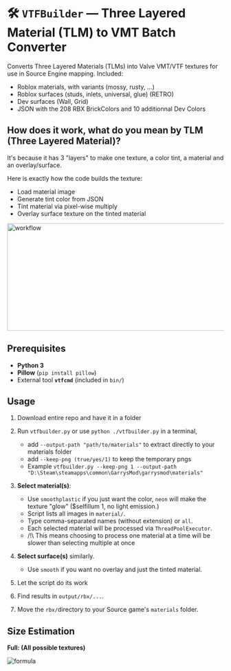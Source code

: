 # 🛠️ `VTFBuilder` — Three Layered Material (TLM) to VMT Batch Converter

Converts Three Layered Materials (TLMs) into Valve VMT/VTF textures for use in Source Engine mapping.
Included: 
* Roblox materials, with variants (mossy, rusty, ...)
* Roblox surfaces (studs, inlets, universal, glue) (RETRO)
* Dev surfaces (Wall, Grid)
* JSON with the 208 RBX BrickColors and 10 additionnal Dev Colors 

## How does it work, what do you mean by TLM (Three Layered Material)?
It's because it has 3 "layers" to make one texture, a color tint, a material and an overlay/surface.

Here is exactly how the code builds the texture:
* Load material image
* Generate tint color from JSON
* Tint material via pixel-wise multiply
* Overlay surface texture on the tinted material

<img width="700" height="250" alt="workflow" src="https://github.com/user-attachments/assets/8eeefcdc-bd57-4986-8252-4dc486fc3003" />

## Prerequisites

* **Python 3**
* **Pillow** (`pip install pillow`)
* External tool **`vtfcmd`** (included in `bin/`)


## Usage

1. Download entire repo and have it in a folder
2. Run `vtfbuilder.py` or use `python ./vtfbuilder.py` in a terminal,   
   * add `--output-path "path/to/materials"` to extract directly to your materials folder
   * add `--keep-png (true/yes/1)` to keep the temporary pngs
   * Example `vtfbuilder.py --keep-png 1 --output-path "D:\Steam\steamapps\common\GarrysMod\garrysmod\materials"`
4. **Select material(s)**:
   * Use `smoothplastic` if you just want the color, `neon` will make the texture "glow" ($selfillum 1, no light emission.) 
   * Script lists all images in `material/`.
   * Type comma-separated names (without extension) or `all`.
   * Each selected material will be processed via `ThreadPoolExecutor`.
   * /!\ This means choosing to process one material at a time will be slower than selecting multiple at once

5. **Select surface(s)** similarly.
   * Use `smooth` if you want no overlay and just the tinted material.
6. Let the script do its work
7. Find results in `output/rbx/...`.
8. Move the `rbx/`directory to your Source game's `materials` folder.

## Size Estimation

**Full: (All possible textures)**

![formula](https://quicklatex.com/cache3/a9/ql_27b6b017f91c4216432ea58a89b28da9_l3.png)










